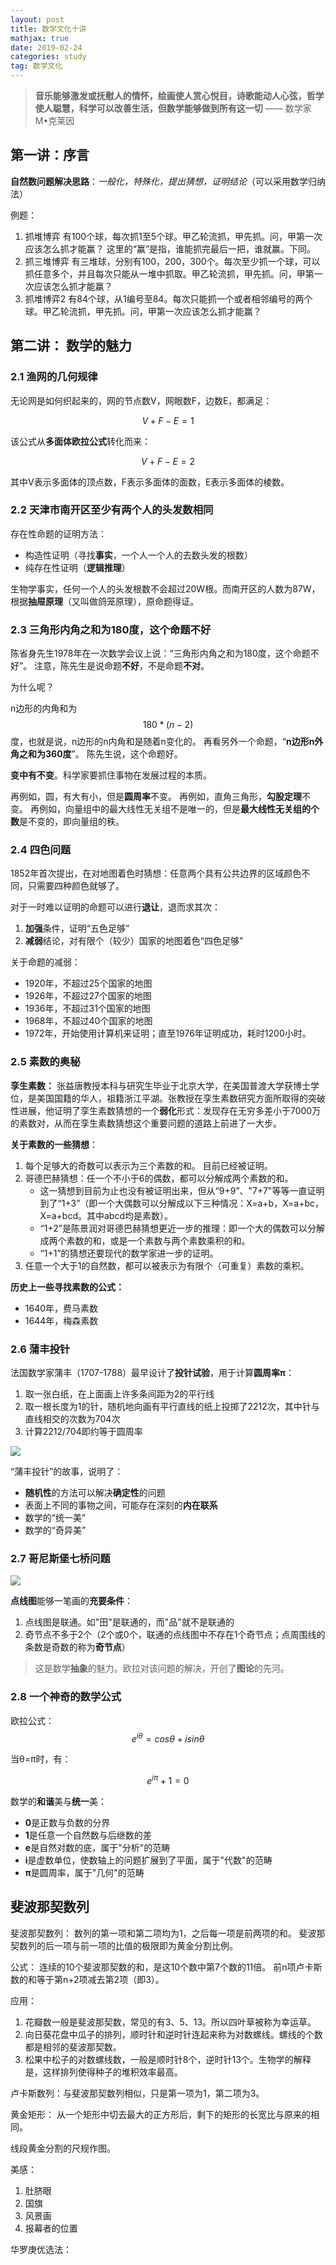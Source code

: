 ```yaml
---
layout: post
title: 数学文化十讲
mathjax: true
date: 2019-02-24
categories: study
tag: 数学文化
---   
```


> **音乐能够激发或抚慰人的情怀，绘画使人赏心悦目，诗歌能动人心弦，哲学使人聪慧，科学可以改善生活，但数学能够做到所有这一切** 
> —— 数学家  M•克莱因


## 第一讲：序言

**自然数问题解决思路**：*一般化，特殊化，提出猜想，证明结论*（可以采用数学归纳法）

例题：
1. 抓堆博弈
    有100个球，每次抓1至5个球。甲乙轮流抓，甲先抓。问，甲第一次应该怎么抓才能赢？
    这里的“赢”是指，谁能抓完最后一把，谁就赢。下同。
2. 抓三堆博弈
    有三堆球，分别有100，200，300个。每次至少抓一个球，可以抓任意多个，并且每次只能从一堆中抓取。甲乙轮流抓，甲先抓。问，甲第一次应该怎么抓才能赢？
3. 抓堆博弈2
    有84个球，从1编号至84。每次只能抓一个或者相邻编号的两个球。甲乙轮流抓，甲先抓。问，甲第一次应该怎么抓才能赢？

<!-- more -->

## 第二讲： 数学的魅力

### 2.1 渔网的几何规律

无论网是如何织起来的，网的节点数V，网眼数F，边数E，都满足：

$$V+F-E=1$$

该公式从**多面体欧拉公式**转化而来：

$$V+F-E=2$$

其中V表示多面体的顶点数，F表示多面体的面数，E表示多面体的棱数。

### 2.2 天津市南开区至少有两个人的头发数相同

存在性命题的证明方法：
- 构造性证明（寻找**事实**，一个人一个人的去数头发的根数）
- 纯存在性证明（**逻辑推理**）

生物学事实，任何一个人的头发根数不会超过20W根。而南开区的人数为87W，根据**抽屉原理**（又叫做鸽笼原理），原命题得证。

### 2.3 三角形内角之和为180度，这个命题不好

陈省身先生1978年在一次数学会议上说：“三角形内角之和为180度，这个命题不好”。
注意，陈先生是说命题**不好**，不是命题**不对**。

为什么呢？

n边形的内角和为$$180*(n-2)$$度，也就是说，n边形的n内角和是随着n变化的。
再看另外一个命题，“**n边形n外角之和为360度**”。
陈先生说，这个命题好。

**变中有不变**。科学家要抓住事物在发展过程的本质。

再例如，圆，有大有小，但是**圆周率**不变。
再例如，直角三角形，**勾股定理**不变。
再例如，向量组中的最大线性无关组不是唯一的，但是**最大线性无关组的个数**是不变的，即向量组的秩。

### 2.4 四色问题

1852年首次提出，在对地图着色时猜想：任意两个具有公共边界的区域颜色不同，只需要四种颜色就够了。

对于一时难以证明的命题可以进行**退让**，退而求其次：
1. **加强**条件，证明“五色足够”
2. **减弱**结论，对有限个（较少）国家的地图着色“四色足够”

关于命题的减弱：
- 1920年，不超过25个国家的地图
- 1926年，不超过27个国家的地图
- 1936年，不超过31个国家的地图
- 1968年，不超过40个国家的地图
- 1972年，开始使用计算机来证明；直至1976年证明成功，耗时1200小时。

### 2.5 素数的奥秘

**孪生素数：**
张益唐教授本科与研究生毕业于北京大学，在美国普渡大学获博士学位，是美国国籍的华人，祖籍浙江平湖。张教授在孪生素数研究方面所取得的突破性进展，他证明了孪生素数猜想的一个**弱化**形式：发现存在无穷多差小于7000万的素数对，从而在孪生素数猜想这个重要问题的道路上前进了一大步。

**关于素数的一些猜想**：
1. 每个足够大的奇数可以表示为三个素数的和。
    目前已经被证明。
2. 哥德巴赫猜想：任一个不小于6的偶数，都可以分解成两个素数的和。
    - 这一猜想到目前为止也没有被证明出来，但从“9+9”、"7+7"等等一直证明到了“1+3”（即一个大偶数可以分解成以下三种情况：X=a+b，X=a+bc，X=a+bcd。其中abcd均是素数）。
    - “1+2”是陈景润对哥德巴赫猜想更近一步的推理：即一个大的偶数可以分解成两个素数的和，或是一个素数与两个素数乘积的和。
    - “1+1”的猜想还要现代的数学家进一步的证明。
3. 任意一个大于1的自然数，都可以被表示为有限个（可重复）素数的乘积。

**历史上一些寻找素数的公式：**
- 1640年，费马素数
- 1644年，梅森素数

### 2.6 蒲丰投针

法国数学家蒲丰（1707-1788）最早设计了**投针试验**，用于计算**圆周率π**：
1. 取一张白纸，在上面画上许多条间距为2的平行线
2. 取一根长度为1的针，随机地向画有平行直线的纸上投掷了2212次，其中针与直线相交的次数为704次
3. 计算2212/704即约等于圆周率

![](/public/math_cluture/pu_feng_tou_zhen.png)

“蒲丰投针”的故事，说明了：
- **随机性**的方法可以解决**确定性**的问题
- 表面上不同的事物之间，可能存在深刻的**内在联系**
- 数学的“统一美”
- 数学的“奇异美”

### 2.7 哥尼斯堡七桥问题

![](/public/math_cluture/ge_ni_si_bao_qi_qiao.png)

**点线图**能够一笔画的**充要条件**：
1. 点线图是联通。如"田"是联通的，而"品"就不是联通的
2. 奇节点不多于2个（2个或0个，联通的点线图中不存在1个奇节点；点周围线的条数是奇数的称为**奇节点**）

> 这是数学**抽象**的魅力。欧拉对该问题的解决，开创了**图论**的先河。

### 2.8 一个神奇的数学公式

欧拉公式： 
$$e^{i\theta}  = cos\theta+isin\theta$$

当θ=π时，有：

$$e^{i\pi} + 1 = 0$$

数学的**和谐**美与**统一**美：
- **0**是正数与负数的分界
- **1**是任意一个自然数与后继数的差
- **e**是自然对数的底，属于"分析"的范畴
- **i**是虚数单位，使数轴上的问题扩展到了平面，属于"代数"的范畴
- **π**是圆周率，属于"几何"的范畴

## 斐波那契数列

斐波那契数列：
数列的第一项和第二项均为1，之后每一项是前两项的和。
斐波那契数列的后一项与前一项的比值的极限即为黄金分割比例。

公式：
连续的10个斐波那契数的和，是这10个数中第7个数的11倍。
前n项卢卡斯数的和等于第n+2项减去第2项（即3）。

应用：
1. 花瓣数一般是斐波那契数，常见的有3、5、13。所以四叶草被称为幸运草。
2. 向日葵花盘中瓜子的排列，顺时针和逆时针连起来称为对数螺线。螺线的个数都是相邻的斐波那契数。
3. 松果中松子的对数螺线数，一般是顺时针8个，逆时针13个。生物学的解释是，这样排列使得种子的堆积效率最高。

卢卡斯数列：与斐波那契数列相似，只是第一项为1，第二项为3。

黄金矩形：
从一个矩形中切去最大的正方形后，剩下的矩形的长宽比与原来的相同。

线段黄金分割的尺规作图。

美感：
1. 肚脐眼
2. 国旗
3. 风景画
3. 报幕者的位置

华罗庚优选法：


